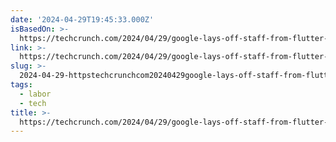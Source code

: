 ```yaml
---
date: '2024-04-29T19:45:33.000Z'
isBasedOn: >-
  https://techcrunch.com/2024/04/29/google-lays-off-staff-from-flutter-dart-python-weeks-before-its-developer-conference/
link: >-
  https://techcrunch.com/2024/04/29/google-lays-off-staff-from-flutter-dart-python-weeks-before-its-developer-conference/
slug: >-
  2024-04-29-httpstechcrunchcom20240429google-lays-off-staff-from-flutter-dart-python-weeks-before-its-developer-conference
tags:
  - labor
  - tech
title: >-
  https://techcrunch.com/2024/04/29/google-lays-off-staff-from-flutter-dart-python-weeks-before-its-developer-conference/
---
```


